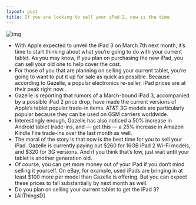 ```yaml
---
layout: post
title: If you are looking to sell your iPad 2, now is the time
---
```

![img](http://media.idownloadblog.com/wp-content/uploads/2012/02/ipad-2-for-sale-e1329720836328.jpg)
* With Apple expected to unveil the iPad 3 on March 7th next month, it’s time to start thinking about what you’re going to do with your current tablet. As you may know, if you plan on purchasing the new iPad, you can sell your old one to help cover the cost.
* For those of you that are planning on selling your current tablet, you’re going to want to put it up for sale as quick as possible. Because according to Gazelle, a popular electronics re-seller, iPad prices are at their peak right now…
* Gazelle is reporting that rumors of a March-bound iPad 3, accompanied by a possible iPad 2 price drop, have made the current versions of Apple’s tablet popular trade-in items. AT&T 3G models are particularly popular because they can be used on GSM carriers worldwide.
* Interestingly enough, Gazelle has also noticed a 50% increase in Android tablet trade-ins, and — get this — a 25% increase in Amazon Kindle Fire trade-ins over the last month as well.
* The moral of the story is that now is the best time for you to sell your iPad. Gazelle is currently paying out $260 for 16GB iPad 2 Wi-Fi models, and $320 for 3G versions. And if you think that’s low, just wait until your tablet is another generation old.
* Of course, you can get more money out of your iPad if you don’t mind selling it yourself. On eBay, for example, used iPads are bringing in at least $100 more per model than Gazelle is offering. But you can expect these prices to fall substantially by next month as well.
* Do you plan on selling your current tablet to get the iPad 3?
* [AllThingsD]

